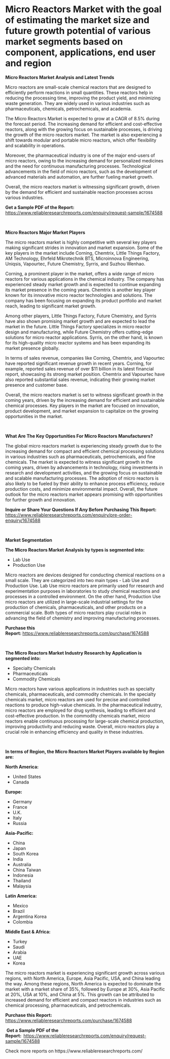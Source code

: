<p><h1>Micro Reactors Market with the goal of estimating the market size and future growth potential of various market segments based on component, applications, end user and region</h1></p><p><strong>Micro Reactors Market Analysis and Latest Trends</strong></p>
<p><p>Micro reactors are small-scale chemical reactors that are designed to efficiently perform reactions in small quantities. These reactors help in reducing the processing time, improving the product yield, and minimizing waste generation. They are widely used in various industries such as pharmaceuticals, chemicals, petrochemicals, and academia.</p><p>The Micro Reactors Market is expected to grow at a CAGR of 8.5% during the forecast period. The increasing demand for efficient and cost-effective reactors, along with the growing focus on sustainable processes, is driving the growth of the micro reactors market. The market is also experiencing a shift towards modular and portable micro reactors, which offer flexibility and scalability in operations.</p><p>Moreover, the pharmaceutical industry is one of the major end-users of micro reactors, owing to the increasing demand for personalized medicines and the need for continuous manufacturing processes. Technological advancements in the field of micro reactors, such as the development of advanced materials and automation, are further fueling market growth.</p><p>Overall, the micro reactors market is witnessing significant growth, driven by the demand for efficient and sustainable reaction processes across various industries.</p></p>
<p><strong>Get a Sample PDF of the Report:&nbsp;</strong> <a href="https://www.reliableresearchreports.com/enquiry/request-sample/1674588">https://www.reliableresearchreports.com/enquiry/request-sample/1674588</a></p>
<p>&nbsp;</p>
<p><strong>Micro Reactors Major Market Players</strong></p>
<p><p>The micro reactors market is highly competitive with several key players making significant strides in innovation and market expansion. Some of the key players in the market include Corning, Chemtrix, Little Things Factory, AM Technology, Ehrfeld Mikrotechnik BTS, Microinnova Engineering, Uniqsis, Vapourtec, Future Chemistry, Syrris, and Suzhou Wenhao.</p><p>Corning, a prominent player in the market, offers a wide range of micro reactors for various applications in the chemical industry. The company has experienced steady market growth and is expected to continue expanding its market presence in the coming years. Chemtrix is another key player known for its innovative micro reactor technologies and solutions. The company has been focusing on expanding its product portfolio and market reach, leading to significant market growth.</p><p>Among other players, Little Things Factory, Future Chemistry, and Syrris have also shown promising market growth and are expected to lead the market in the future. Little Things Factory specializes in micro reactor design and manufacturing, while Future Chemistry offers cutting-edge solutions for micro reactor applications. Syrris, on the other hand, is known for its high-quality micro reactor systems and has been expanding its market presence globally.</p><p>In terms of sales revenue, companies like Corning, Chemtrix, and Vapourtec have reported significant revenue growth in recent years. Corning, for example, reported sales revenue of over $11 billion in its latest financial report, showcasing its strong market position. Chemtrix and Vapourtec have also reported substantial sales revenue, indicating their growing market presence and customer base.</p><p>Overall, the micro reactors market is set to witness significant growth in the coming years, driven by the increasing demand for efficient and sustainable chemical processes. Key players in the market are focused on innovation, product development, and market expansion to capitalize on the growing opportunities in the market.</p></p>
<p>&nbsp;</p>
<p><strong>What Are The Key Opportunities For Micro Reactors Manufacturers?</strong></p>
<p><p>The global micro reactors market is experiencing steady growth due to the increasing demand for compact and efficient chemical processing solutions in various industries such as pharmaceuticals, petrochemicals, and fine chemicals. The market is expected to witness significant growth in the coming years, driven by advancements in technology, rising investments in research and development activities, and the growing focus on sustainable and scalable manufacturing processes. The adoption of micro reactors is also likely to be fueled by their ability to enhance process efficiency, reduce production costs, and minimize environmental impact. Overall, the future outlook for the micro reactors market appears promising with opportunities for further growth and innovation.</p></p>
<p><strong>Inquire or Share Your Questions If Any Before Purchasing This Report:</strong> <a href="https://www.reliableresearchreports.com/enquiry/pre-order-enquiry/1674588">https://www.reliableresearchreports.com/enquiry/pre-order-enquiry/1674588</a></p>
<p>&nbsp;</p>
<p><strong>Market Segmentation</strong></p>
<p><strong>The Micro Reactors Market Analysis by types is segmented into:</strong></p>
<p><ul><li>Lab Use</li><li>Production Use</li></ul></p>
<p><p>Micro reactors are devices designed for conducting chemical reactions on a small scale. They are categorized into two main types - Lab Use and Production Use. Lab Use micro reactors are primarily used for research and experimentation purposes in laboratories to study chemical reactions and processes in a controlled environment. On the other hand, Production Use micro reactors are utilized in large-scale industrial settings for the production of chemicals, pharmaceuticals, and other products on a commercial scale. Both types of micro reactors play crucial roles in advancing the field of chemistry and improving manufacturing processes.</p></p>
<p><strong>Purchase this Report:&nbsp;</strong><a href="https://www.reliableresearchreports.com/purchase/1674588">https://www.reliableresearchreports.com/purchase/1674588</a></p>
<p>&nbsp;</p>
<p><strong>The Micro Reactors Market Industry Research by Application is segmented into:</strong></p>
<p><ul><li>Specialty Chemicals</li><li>Pharmaceuticals</li><li>Commodity Chemicals</li></ul></p>
<p><p>Micro reactors have various applications in industries such as specialty chemicals, pharmaceuticals, and commodity chemicals. In the specialty chemicals market, micro reactors are used for precise and controlled reactions to produce high-value chemicals. In the pharmaceutical industry, micro reactors are employed for drug synthesis, leading to efficient and cost-effective production. In the commodity chemicals market, micro reactors enable continuous processing for large-scale chemical production, improving productivity and reducing waste. Overall, micro reactors play a crucial role in enhancing efficiency and quality in these industries.</p></p>
<p>&nbsp;</p>
<p><strong>In terms of Region, the Micro Reactors Market Players available by Region are:</strong></p>
<p>
    <p> <strong> North America: </strong>
        <ul>
            <li>United States</li>
            <li>Canada</li>
        </ul>
        </p> 
    <p> <strong> Europe: </strong>
        <ul>
            <li>Germany</li>
            <li>France</li>
            <li>U.K.</li>
            <li>Italy</li>
            <li>Russia</li>
        </ul>
        </p> 
    <p> <strong> Asia-Pacific: </strong>
        <ul>
            <li>China</li>
            <li>Japan</li>
            <li>South Korea</li>
            <li>India</li>
            <li>Australia</li>
            <li>China Taiwan</li>
            <li>Indonesia</li>
            <li>Thailand</li>
            <li>Malaysia</li>
        </ul>
        </p> 
    <p> <strong> Latin America: </strong>
        <ul>
            <li>Mexico</li>
            <li>Brazil</li>
            <li>Argentina Korea</li>
            <li>Colombia</li>
        </ul>
        </p> 
    <p> <strong> Middle East & Africa: </strong>
        <ul>
            <li>Turkey</li>
            <li>Saudi</li>
            <li>Arabia</li>
            <li>UAE</li>
            <li>Korea</li>
        </ul>
    </p>
    </p>
<p><p>The micro reactors market is experiencing significant growth across various regions, with North America, Europe, Asia Pacific, USA, and China leading the way. Among these regions, North America is expected to dominate the market with a market share of 35%, followed by Europe at 30%, Asia Pacific at 20%, USA at 10%, and China at 5%. This growth can be attributed to increased demand for efficient and compact reactors in industries such as chemical processing, pharmaceuticals, and petrochemicals.</p></p>
<p><strong>Purchase this Report: </strong><a href="https://www.reliableresearchreports.com/purchase/1674588">https://www.reliableresearchreports.com/purchase/1674588</a></p>
<p>&nbsp;<strong>Get a Sample PDF of the Report:&nbsp;&nbsp;</strong><a href="https://www.reliableresearchreports.com/enquiry/request-sample/1674588">https://www.reliableresearchreports.com/enquiry/request-sample/1674588</a></p>
<p><strong></strong></p>
<p>Check more reports on https://www.reliableresearchreports.com/</p>